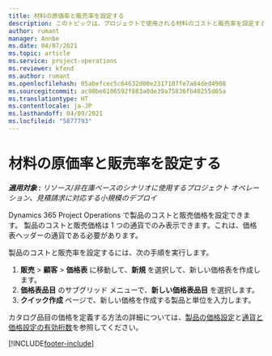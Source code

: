 ```yaml
---
title: 材料の原価率と販売率を設定する
description: このトピックは、プロジェクトで使用される材料のコストと販売率を設定する方法に関する情報を提供します。
author: rumant
manager: Annbe
ms.date: 04/07/2021
ms.topic: article
ms.service: project-operations
ms.reviewer: kfend
ms.author: rumant
ms.openlocfilehash: 05abefcec5c64632d00e2317107fe7a84ded4908
ms.sourcegitcommit: ac90be6106592f883a0de39a75836fb40255d65a
ms.translationtype: HT
ms.contentlocale: ja-JP
ms.lasthandoff: 04/09/2021
ms.locfileid: "5877793"
---
```

# <a name="set-up-cost-and-sales-rates-for-materials"></a>材料の原価率と販売率を設定する

_**適用対象 :** リソース/非在庫ベースのシナリオに使用するプロジェクト オペレーション、見積請求に対応する小規模のデプロイ_

Dynamics 365 Project Operations で製品のコストと販売価格を設定できます。 製品のコストと販売価格は 1 つの通貨でのみ表示できます。これは、価格表ヘッダーの通貨である必要があります。

製品のコストと販売率を設定するには、次の手順を実行します。 

1. **販売** > **顧客** > **価格表** に移動して、**新規** を選択して、新しい価格表を作成します。 
2. **価格表品目** のサブグリッド メニューで、**新しい価格表品目** を選択します。 
3. **クイック作成** ページで、新しい価格を作成する製品と単位を入力します。

カタログ品目の価格を定義する方法の詳細については、[製品の価格設定](https://docs.microsoft.com/dynamics365/sales-enterprise/create-price-lists-price-list-items-define-pricing-products)と[通貨と価格設定の有効桁数](https://docs.microsoft.com/dynamics365/sales-enterprise/decimal-precision-currency-pricing)を参照してください。

[!INCLUDE[footer-include](../includes/footer-banner.md)]
